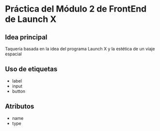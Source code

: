 # Práctica del Módulo 2 de FrontEnd de Launch X

## Idea principal 
Taquería basada en la idea del programa Launch X y la estética de un viaje espacial

## Uso de etiquetas
- label
- input
- button

## Atributos
- name 
- type